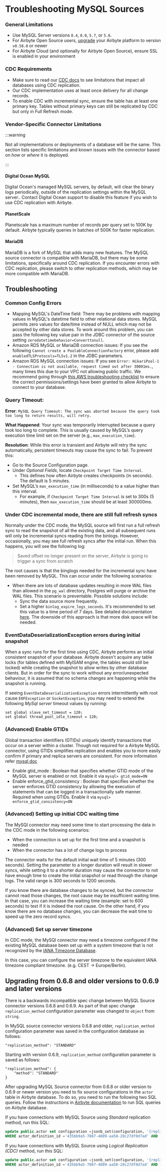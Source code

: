 # Troubleshooting MySQL Sources

### General Limitations

- Use MySQL Server versions `8.4`, `8.0`, `5.7`, or `5.6`.
- For Airbyte Open Source users, [upgrade](https://docs.airbyte.com/operator-guides/upgrading-airbyte/) your Airbyte platform to version `v0.58.0` or newer
- For Airbyte Cloud (and optionally for Airbyte Open Source), ensure SSL is enabled in your environment

### CDC Requirements

- Make sure to read our [CDC docs](../../platform/understanding-airbyte/cdc.md) to see limitations that impact all databases using CDC replication.
- Our CDC implementation uses at least once delivery for all change records.
- To enable CDC with incremental sync, ensure the table has at least one primary key.
  Tables without primary keys can still be replicated by CDC but only in Full Refresh mode.

### Vendor-Specific Connector Limitations

:::warning

Not all implementations or deployments of a database will be the same. This section lists specific limitations and known issues with the connector based on _how_ or
_where_ it is deployed.

:::

#### Digital Ocean MySQL

Digital Ocean's managed MySQL servers, by default, will clear the binary logs periodically, outside of the replication settings within the MySQL server.. Contact Digital Ocean support to disable this feature if you wish to use CDC replication with Airbyte.

#### PlanetScale

Planetscale has a maximum number of records per query set to 100K by default. Airbyte typically queries in batches of 500K for faster replication.

#### MariaDB

MariaDB is a fork of MySQL that adds many new features. The MySQL source connector is compatible with MariaDB, but there may be some limitations, specifically around CDC replication. If you encounter errors with CDC replication, please switch to other replication methods, which may be more compatible with MariaDB.

## Troubleshooting

### Common Config Errors

- Mapping MySQL's DateTime field: There may be problems with mapping values in MySQL's datetime field to other relational data stores. MySQL permits zero values for date/time instead of NULL which may not be accepted by other data stores. To work around this problem, you can pass the following key value pair in the JDBC connector of the source setting `zerodatetimebehavior=Converttonull`.
- Amazon RDS MySQL or MariaDB connection issues: If you see the following `Cannot create a PoolableConnectionFactory` error, please add `enabledTLSProtocols=TLSv1.2` in the JDBC parameters.
- Amazon RDS MySQL connection issues: If you see `Error: HikariPool-1 - Connection is not available, request timed out after 30001ms.`, many times this due to your VPC not allowing public traffic. We recommend going through [this AWS troubleshooting checklist](https://aws.amazon.com/premiumsupport/knowledge-center/rds-cannot-connect/) to ensure the correct permissions/settings have been granted to allow Airbyte to connect to your database.

### Query Timeout:

**Error**: `MySQL Query Timeout: The sync was aborted because the query took too long to return results, will retry.`

**What Happened**:
Your sync was temporarily interrupted because a query took too long to complete. This is usually caused by MySQL’s query execution time limit set on the server (e.g., `max_execution_time`).

**Resolution**:
While this error is transient and Airbyte will retry the sync automatically, persistent timeouts may cause the sync to fail. To prevent this:
- Go to the Source Configuration page.
- Under _Optional Fields_, locate `Checkpoint Target Time Interval`. 
  - This defines how often Airbyte creates checkpoints (in seconds). The default is 5 minutes. 
- Set MySQL’s `max_execution_time` (in milliseconds) to a value higher than this interval. 
  - For example, if `Checkpoint Target Time Interval` is set to 300s (5 minutes),
  then `max_execution_time` should be at least 300000ms.

### Under CDC incremental mode, there are still full refresh syncs

Normally under the CDC mode, the MySQL source will first run a full refresh sync to read the snapshot of all the existing data, and all subsequent runs will only be incremental syncs reading from the binlogs. However, occasionally, you may see full refresh syncs after the initial run. When this happens, you will see the following log:

> Saved offset no longer present on the server, Airbyte is going to trigger a sync from scratch

The root causes is that the binglogs needed for the incremental sync have been removed by MySQL. This can occur under the following scenarios:

- When there are lots of database updates resulting in more WAL files than allowed in the `pg_wal` directory, Postgres will purge or archive the WAL files. This scenario is preventable. Possible solutions include:
  - Sync the data source more frequently.
  - Set a higher `binlog_expire_logs_seconds`. It's recommended to set this value to a time period of 7 days. See detailed documentation [here](https://dev.mysql.com/doc/refman/8.0/en/replication-options-binary-log.html#sysvar_binlog_expire_logs_seconds). The downside of this approach is that more disk space will be needed.

### EventDataDeserializationException errors during initial snapshot

When a sync runs for the first time using CDC, Airbyte performs an initial consistent snapshot of your database. Airbyte doesn't acquire any table locks \(for tables defined with MyISAM engine, the tables would still be locked\) while creating the snapshot to allow writes by other database clients. But in order for the sync to work without any error/unexpected behaviour, it is assumed that no schema changes are happening while the snapshot is running.

If seeing `EventDataDeserializationException` errors intermittently with root cause `EOFException` or `SocketException`, you may need to extend the following _MySql server_ timeout values by running:

```
set global slave_net_timeout = 120;
set global thread_pool_idle_timeout = 120;
```

### (Advanced) Enable GTIDs

Global transaction identifiers \(GTIDs\) uniquely identify transactions that occur on a server within a cluster. Though not required for a Airbyte MySQL connector, using GTIDs simplifies replication and enables you to more easily confirm if primary and replica servers are consistent. For more information refer [mysql doc](https://dev.mysql.com/doc/refman/8.0/en/replication-options-gtids.html#option_mysqld_gtid-mode)

- Enable gtid_mode : Boolean that specifies whether GTID mode of the MySQL server is enabled or not. Enable it via `mysql> gtid_mode=ON`
- Enable enforce_gtid_consistency : Boolean that specifies whether the server enforces GTID consistency by allowing the execution of statements that can be logged in a transactionally safe manner. Required when using GTIDs. Enable it via `mysql> enforce_gtid_consistency=ON`

### (Advanced) Setting up initial CDC waiting time

The MySQl connector may need some time to start processing the data in the CDC mode in the following scenarios:

- When the connection is set up for the first time and a snapshot is needed
- When the connector has a lot of change logs to process

The connector waits for the default initial wait time of 5 minutes (300 seconds). Setting the parameter to a longer duration will result in slower syncs, while setting it to a shorter duration may cause the connector to not have enough time to create the initial snapshot or read through the change logs. The valid range is 300 seconds to 1200 seconds.

If you know there are database changes to be synced, but the connector cannot read those changes, the root cause may be insufficient waiting time. In that case, you can increase the waiting time (example: set to 600 seconds) to test if it is indeed the root cause. On the other hand, if you know there are no database changes, you can decrease the wait time to speed up the zero record syncs.

### (Advanced) Set up server timezone

In CDC mode, the MySQl connector may need a timezone configured if the existing MySQL database been set up with a system timezone that is not recognized by the [IANA Timezone Database](https://www.iana.org/time-zones).

In this case, you can configure the server timezone to the equivalent IANA timezone compliant timezone. (e.g. CEST -> Europe/Berlin).

## Upgrading from 0.6.8 and older versions to 0.6.9 and later versions

There is a backwards incompatible spec change between MySQL Source connector versions 0.6.8 and 0.6.9. As part of that spec change
`replication_method` configuration parameter was changed to `object` from `string`.

In MySQL source connector versions 0.6.8 and older, `replication_method` configuration parameter was saved in the configuration database as follows:

```
"replication_method": "STANDARD"
```

Starting with version 0.6.9, `replication_method` configuration parameter is saved as follows:

```
"replication_method": {
    "method": "STANDARD"
}
```

After upgrading MySQL Source connector from 0.6.8 or older version to 0.6.9 or newer version you need to fix source configurations in the `actor` table
in Airbyte database. To do so, you need to run the following two SQL queries. Follow the instructions in [Airbyte documentation](https://docs.airbyte.com/operator-guides/configuring-airbyte-db/#accessing-the-default-database-located-in-docker-airbyte-db) to
run SQL queries on Airbyte database.

If you have connections with MySQL Source using _Standard_ replication method, run this SQL:

```sql
update public.actor set configuration =jsonb_set(configuration, '{replication_method}', '{"method": "STANDARD"}', true)
WHERE actor_definition_id ='435bb9a5-7887-4809-aa58-28c27df0d7ad' AND (configuration->>'replication_method' = 'STANDARD');
```

If you have connections with MySQL Source using _Logical Replication (CDC)_ method, run this SQL:

```sql
update public.actor set configuration =jsonb_set(configuration, '{replication_method}', '{"method": "CDC"}', true)
WHERE actor_definition_id ='435bb9a5-7887-4809-aa58-28c27df0d7ad' AND (configuration->>'replication_method' = 'CDC');
```
